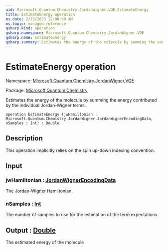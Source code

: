 ```yaml
---
uid: Microsoft.Quantum.Chemistry.JordanWigner.VQE.EstimateEnergy
title: EstimateEnergy operation
ms.date: 2/23/2023 12:00:00 AM
ms.topic: managed-reference
qsharp.kind: operation
qsharp.namespace: Microsoft.Quantum.Chemistry.JordanWigner.VQE
qsharp.name: EstimateEnergy
qsharp.summary: Estimates the energy of the molecule by summing the energy contributed by the individual Jordan-Wigner terms.
---
```


# EstimateEnergy operation

Namespace: [Microsoft.Quantum.Chemistry.JordanWigner.VQE](xref:Microsoft.Quantum.Chemistry.JordanWigner.VQE)

Package: [Microsoft.Quantum.Chemistry](https://nuget.org/packages/Microsoft.Quantum.Chemistry)


Estimates the energy of the molecule by summing the energy contributed by the individual Jordan-Wigner terms.

```qsharp
operation EstimateEnergy (jwHamiltonian : Microsoft.Quantum.Chemistry.JordanWigner.JordanWignerEncodingData, nSamples : Int) : Double
```


## Description

This operation implicitly relies on the spin up-down indexing convention.

## Input

### jwHamiltonian : [JordanWignerEncodingData](xref:Microsoft.Quantum.Chemistry.JordanWigner.JordanWignerEncodingData)

The Jordan-Wigner Hamiltonian.


### nSamples : [Int](xref:microsoft.quantum.qsharp.valueliterals#int-literals)

The number of samples to use for the estimation of the term expectations.



## Output : [Double](xref:microsoft.quantum.qsharp.valueliterals#double-literals)

The estimated energy of the molecule
